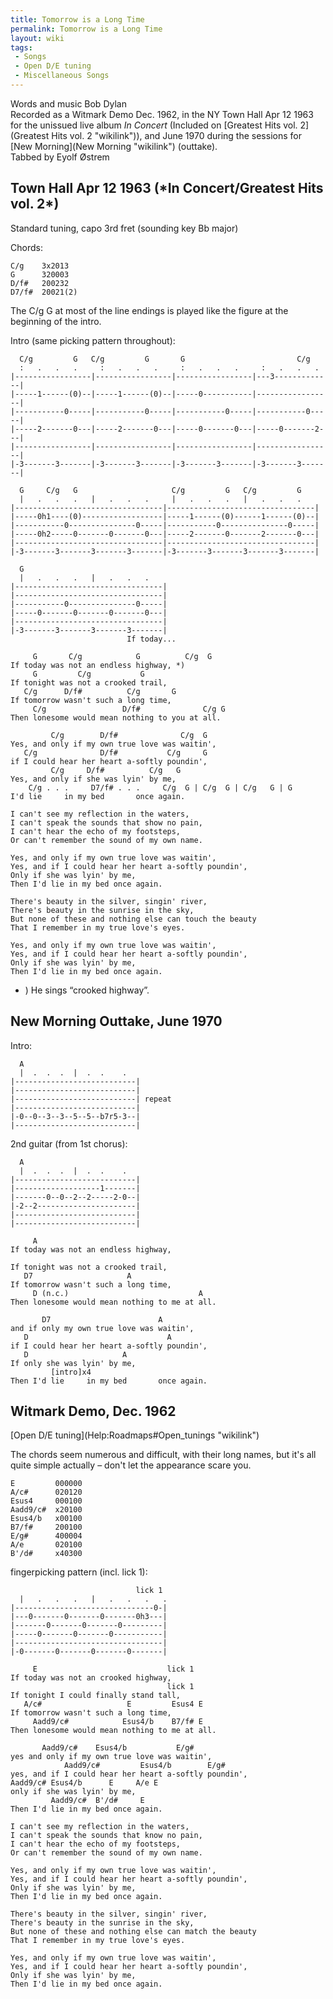 ```yaml
---
title: Tomorrow is a Long Time
permalink: Tomorrow is a Long Time
layout: wiki
tags:
 - Songs
 - Open D/E tuning
 - Miscellaneous Songs
---
```


Words and music Bob Dylan  
Recorded as a Witmark Demo Dec. 1962, in the NY Town Hall Apr 12 1963
for the unissued live album *In Concert* (Included on [Greatest Hits
vol. 2](Greatest Hits vol. 2 "wikilink")), and June 1970 during the
sessions for [New Morning](New Morning "wikilink") (outtake).  
 Tabbed by Eyolf Østrem

<h2 class="songversion">
Town Hall Apr 12 1963 (*In Concert/Greatest Hits vol. 2*)

</h2>
Standard tuning, capo 3rd fret (sounding key Bb major)

Chords:

    C/g    3x2013
    G      320003
    D/f#   200232
    D7/f#  20021(2)

The C/g G at most of the line endings is played like the figure at the
beginning of the intro.

Intro (same picking pattern throughout):

      C/g         G   C/g         G       G                         C/g
      :   .   .   .     :   .   .   .     :   .   .   .     :   .   .   .
    |-----------------|-----------------|-----------------|---3-------------|
    |-----1------(0)--|-----1------(0)--|-----0-----------|-----------------|
    |-----------0-----|-----------0-----|-----------0-----|-----------0-----|
    |-----2-------0---|-----2-------0---|-----0-------0---|-----0-------2---|
    |-----------------|-----------------|-----------------|-----------------|
    |-3-------3-------|-3-------3-------|-3-------3-------|-3-------3-------|

      G     C/g   G                     C/g         G   C/g         G
      |   .   .   .   |   .   .   .     |   .   .   .   |   .   .   .
    |---------------------------------|---------------------------------|
    |-----0h1----(0)------------------|-----1------(0)------1------(0)--|
    |-----------0---------------0-----|-----------0---------------0-----|
    |-----0h2-----0-------0-------0---|-----2-------0-------2-------0---|
    |---------------------------------|---------------------------------|
    |-3-------3-------3-------3-------|-3-------3-------3-------3-------|

      G
      |   .   .   .   |   .   .   .
    |---------------------------------|
    |---------------------------------|
    |-----------0---------------0-----|
    |-----0-------0-------0-------0---|
    |---------------------------------|
    |-3-------3-------3-------3-------|
                              If today...

         G       C/g            G          C/g  G
    If today was not an endless highway, *)
         G         C/g           G
    If tonight was not a crooked trail,
       C/g      D/f#          C/g       G
    If tomorrow wasn't such a long time,
         C/g                 D/f#              C/g G
    Then lonesome would mean nothing to you at all.

             C/g        D/f#              C/g  G
    Yes, and only if my own true love was waitin',
       C/g              D/f#           C/g     G
    if I could hear her heart a-softly poundin',
             C/g     D/f#          C/g   G
    Yes, and only if she was lyin' by me,
        C/g . . .     D7/f# . . .     C/g  G | C/g  G | C/g   G | G
    I'd lie     in my bed       once again.

    I can't see my reflection in the waters,
    I can't speak the sounds that show no pain,
    I can't hear the echo of my footsteps,
    Or can't remember the sound of my own name.

    Yes, and only if my own true love was waitin',
    Yes, and if I could hear her heart a-softly poundin',
    Only if she was lyin' by me,
    Then I'd lie in my bed once again.

    There's beauty in the silver, singin' river,
    There's beauty in the sunrise in the sky,
    But none of these and nothing else can touch the beauty
    That I remember in my true love's eyes.

    Yes, and only if my own true love was waitin',
    Yes, and if I could hear her heart a-softly poundin',
    Only if she was lyin' by me,
    Then I'd lie in my bed once again.

-   ) He sings “crooked highway”.

<h2 class="songversion">
New Morning Outtake, June 1970

</h2>
Intro:

      A
      |  .  .  .  |  .  .    .
    |---------------------------|
    |---------------------------|
    |---------------------------| repeat
    |---------------------------|
    |-0--0--3--3--5--5--b7r5-3--|
    |---------------------------|

2nd guitar (from 1st chorus):

      A
      |  .  .  .  |  .  .    .
    |---------------------------|
    |-------------------1-------|
    |-------0--0--2--2-----2-0--|
    |-2--2----------------------|
    |---------------------------|
    |---------------------------|

         A
    If today was not an endless highway,

    If tonight was not a crooked trail,
       D7                     A
    If tomorrow wasn't such a long time,
         D (n.c.)                             A
    Then lonesome would mean nothing to me at all.

           D7                        A
    and if only my own true love was waitin',
       D                               A
    if I could hear her heart a-softly poundin',
       D                     A
    If only she was lyin' by me,
             [intro]x4
    Then I'd lie     in my bed       once again.

<h2 class="songversion">
Witmark Demo, Dec. 1962

</h2>
[Open D/E tuning](Help:Roadmaps#Open_tunings "wikilink")

The chords seem numerous and difficult, with their long names, but it's
all quite simple actually – don't let the appearance scare you.

    E         000000
    A/c#      020120
    Esus4     000100
    Aadd9/c#  x20100
    Esus4/b   x00100
    B7/f#     200100
    E/g#      400004
    A/e       020100
    B'/d#     x40300

fingerpicking pattern (incl. lick 1):

                                lick 1
      |   .   .   .   |   .   .   .   .
    |-------------------------------0-|
    |---0-------0-------0-------0h3---|
    |-------0-------0-------0---------|
    |-----0-------0-------0-----------|
    |---------------------------------|
    |-0-------0-------0-------0-------|

         E                             lick 1
    If today was not an crooked highway,
                                       lick 1
    If tonight I could finally stand tall,
       A/c#                   E         Esus4 E
    If tomorrow wasn't such a long time,
         Aadd9/c#            Esus4/b    B7/f# E
    Then lonesome would mean nothing to me at all.

           Aadd9/c#    Esus4/b           E/g#
    yes and only if my own true love was waitin',
                Aadd9/c#         Esus4/b        E/g#
    yes, and if I could hear her heart a-softly poundin',
    Aadd9/c# Esus4/b      E     A/e E
    only if she was lyin' by me,
             Aadd9/c#  B'/d#     E
    Then I'd lie in my bed once again.

    I can't see my reflection in the waters,
    I can't speak the sounds that know no pain,
    I can't hear the echo of my footsteps,
    Or can't remember the sound of my own name.

    Yes, and only if my own true love was waitin',
    Yes, and if I could hear her heart a-softly poundin',
    Only if she was lyin' by me,
    Then I'd lie in my bed once again.

    There's beauty in the silver, singin' river,
    There's beauty in the sunrise in the sky,
    But none of these and nothing else can match the beauty
    That I remember in my true love's eyes.

    Yes, and only if my own true love was waitin',
    Yes, and if I could hear her heart a-softly poundin',
    Only if she was lyin' by me,
    Then I'd lie in my bed once again.
